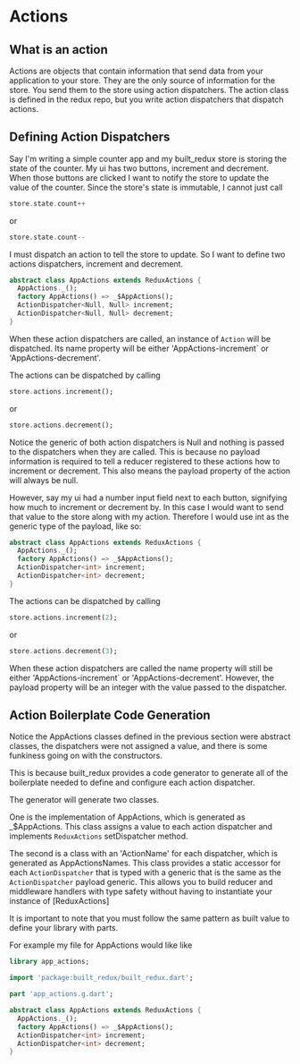 # Actions

## What is an action

Actions are objects that contain information that send data from your application to your store. They are the only source of information for the store. You send them to the store using action dispatchers. The action class is defined in the redux repo, but you write action dispatchers that dispatch actions.

## Defining Action Dispatchers

Say I'm writing a simple counter app and my built_redux store is storing the state of the counter. My ui has two buttons, increment and decrement. When those buttons are clicked I want to notify the store to update the value of the counter. Since the store's state is immutable, I cannot just call

```dart
store.state.count++
```

or

```dart
store.state.count--
```

I must dispatch an action to tell the store to update. So I want to define two actions dispatchers, increment and decrement.

```dart
abstract class AppActions extends ReduxActions {
  AppActions._();
  factory AppActions() => _$AppActions();
  ActionDispatcher<Null, Null> increment;
  ActionDispatcher<Null, Null> decrement;
}
```

When these action dispatchers are called, an instance of `Action` will be dispatched. Its name property will be either 'AppActions-increment` or 'AppActions-decrement'.

The actions can be dispatched by calling

```dart
store.actions.increment();
```

or

```dart
store.actions.decrement();
```

Notice the generic of both action dispatchers is Null and nothing is passed to the dispatchers when they are called. This is because no payload information is required to tell a reducer registered to these actions how to increment or decrement. This also means the payload property of the action will always be null.

However, say my ui had a number input field next to each button, signifying how much to increment or decrement by. In this case I would want to send that value to the store along with my action. Therefore I would use int as the generic type of the payload, like so:

```dart
abstract class AppActions extends ReduxActions {
  AppActions._();
  factory AppActions() => _$AppActions();
  ActionDispatcher<int> increment;
  ActionDispatcher<int> decrement;
}
```

The actions can be dispatched by calling

```dart
store.actions.increment(2);
```

or

```dart
store.actions.decrement(3);
```

When these action dispatchers are called the name property will still be either 'AppActions-increment` or 'AppActions-decrement'. However, the payload property will be an integer with the value passed to the dispatcher.

## Action Boilerplate Code Generation

Notice the AppActions classes defined in the previous section were abstract classes, the dispatchers were not assigned a value, and there is some funkiness going on with the constructors.

This is because built_redux provides a code generator to generate all of the boilerplate needed to define and configure each action dispatcher.

The generator will generate two classes.

One is the implementation of AppActions, which is generated as _$AppActions. This class assigns a value to each action dispatcher and implements `ReduxActions` setDispatcher method.

The second is a class with an 'ActionName' for each dispatcher, which is generated as AppActionsNames. This class provides a static accessor for each `ActionDispatcher` that is typed with a generic that is the same as the `ActionDispatcher` payload generic. This allows you to build reducer and middleware handlers with type safety without having to instantiate your instance of [ReduxActions]

It is important to note that you must follow the same pattern as built value to define your library with parts.

For example my file for AppActions would like like

```dart
library app_actions;

import 'package:built_redux/built_redux.dart';

part 'app_actions.g.dart';

abstract class AppActions extends ReduxActions {
  AppActions._();
  factory AppActions() => _$AppActions();
  ActionDispatcher<int> increment;
  ActionDispatcher<int> decrement;
}
```